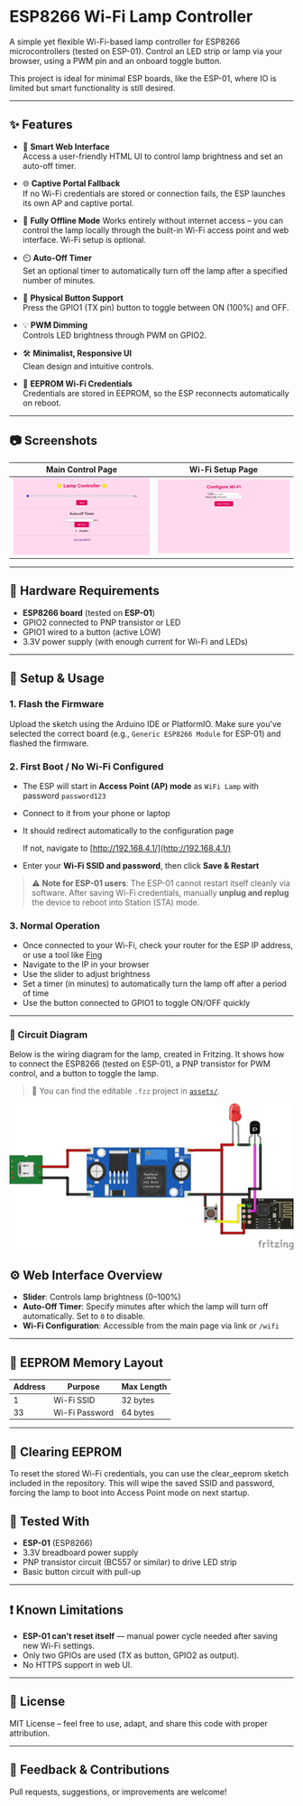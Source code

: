 # ESP8266 Wi-Fi Lamp Controller

A simple yet flexible Wi-Fi-based lamp controller for ESP8266 microcontrollers (tested on ESP-01). Control an LED strip or lamp via your browser, using a PWM pin and an onboard toggle button.

This project is ideal for minimal ESP boards, like the ESP-01, where IO is limited but smart functionality is still desired.

---

## ✨ Features

- 🧠 **Smart Web Interface**  
  Access a user-friendly HTML UI to control lamp brightness and set an auto-off timer.

- 🌐 **Captive Portal Fallback**  
  If no Wi-Fi credentials are stored or connection fails, the ESP launches its own AP and captive portal.

* 📡 **Fully Offline Mode**
  Works entirely without internet access – you can control the lamp locally through the built-in Wi-Fi access point and web interface. Wi-Fi setup is optional.

- ⏲️ **Auto-Off Timer**  
  Set an optional timer to automatically turn off the lamp after a specified number of minutes.

- 🔘 **Physical Button Support**  
  Press the GPIO1 (TX pin) button to toggle between ON (100%) and OFF.

- 💡 **PWM Dimming**  
  Controls LED brightness through PWM on GPIO2.

- 🛠️ **Minimalist, Responsive UI**  
  Clean design and intuitive controls.

- 💾 **EEPROM Wi-Fi Credentials**  
  Credentials are stored in EEPROM, so the ESP reconnects automatically on reboot.

---

## 📷 Screenshots

Main Control Page | Wi-Fi Setup Page
:-------------------------:|:-------------------------:
![Main Page](assets/images/main.png) | ![Wi-Fi Page](assets/images/wifi.png)

---

## 🔌 Hardware Requirements

- **ESP8266 board** (tested on **ESP-01**)
- GPIO2 connected to PNP transistor or LED
- GPIO1 wired to a button (active LOW)
- 3.3V power supply (with enough current for Wi-Fi and LEDs)

---

## 🚀 Setup & Usage

### 1. Flash the Firmware
Upload the sketch using the Arduino IDE or PlatformIO. Make sure you've selected the correct board (e.g., `Generic ESP8266 Module` for ESP-01) and flashed the firmware.

### 2. First Boot / No Wi-Fi Configured

- The ESP will start in **Access Point (AP) mode** as `WiFi Lamp` with password `password123`
- Connect to it from your phone or laptop
- It should redirect automatically to the configuration page

    If not, navigate to [http://192.168.4.1/](http://192.168.4.1/)
- Enter your **Wi-Fi SSID and password**, then click **Save & Restart**

> ⚠️ **Note for ESP-01 users**: The ESP-01 cannot restart itself cleanly via software. After saving Wi-Fi credentials, manually **unplug and replug** the device to reboot into Station (STA) mode.

### 3. Normal Operation

- Once connected to your Wi-Fi, check your router for the ESP IP address, or use a tool like [Fing](https://www.fing.com/)
- Navigate to the IP in your browser
- Use the slider to adjust brightness
- Set a timer (in minutes) to automatically turn the lamp off after a period of time
- Use the button connected to GPIO1 to toggle ON/OFF quickly

---

### 🔌 Circuit Diagram

Below is the wiring diagram for the lamp, created in Fritzing. It shows how to connect the ESP8266 (tested on ESP-01), a PNP transistor for PWM control, and a button to toggle the lamp.

> 📁 You can find the editable `.fzz` project in [`assets/`](assets/esp8266_lamp.fzz).

![Wiring Diagram](assets/images/esp8266_lamp.jpg)

## ⚙️ Web Interface Overview

- **Slider**: Controls lamp brightness (0–100%)
- **Auto-Off Timer**: Specify minutes after which the lamp will turn off automatically. Set to `0` to disable.
- **Wi-Fi Configuration**: Accessible from the main page via link or `/wifi`

---

## 📁 EEPROM Memory Layout

| Address | Purpose          | Max Length |
|---------|------------------|------------|
| 1       | Wi-Fi SSID       | 32 bytes   |
| 33      | Wi-Fi Password   | 64 bytes   |

---

## 🧼 Clearing EEPROM
To reset the stored Wi-Fi credentials, you can use the clear_eeprom sketch included in the repository. This will wipe the saved SSID and password, forcing the lamp to boot into Access Point mode on next startup.

## 🧪 Tested With

- **ESP-01** (ESP8266)
- 3.3V breadboard power supply
- PNP transistor circuit (BC557 or similar) to drive LED strip
- Basic button circuit with pull-up

---

## ❗ Known Limitations

- **ESP-01 can't reset itself** — manual power cycle needed after saving new Wi-Fi settings.
- Only two GPIOs are used (TX as button, GPIO2 as output).
- No HTTPS support in web UI.

---

## 📜 License

MIT License – feel free to use, adapt, and share this code with proper attribution.

---

## 💬 Feedback & Contributions

Pull requests, suggestions, or improvements are welcome!